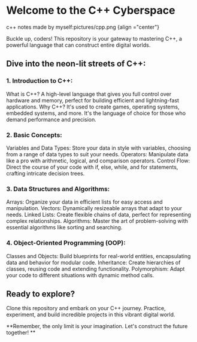 
# Welcome to the C++ Cyberspace 

c++ notes made by myself:pictures/cpp.png {align ="center"}

Buckle up, coders! This repository is your gateway to mastering C++, a powerful language that can construct entire digital worlds.

## Dive into the neon-lit streets of C++:

### 1. Introduction to C++:

What is C++? A high-level language that gives you full control over hardware and memory, perfect for building efficient and lightning-fast applications.
Why C++? It's used to create games, operating systems, embedded systems, and more. It's the language of choice for those who demand performance and precision.
### 2. Basic Concepts:

Variables and Data Types: Store your data in style with variables, choosing from a range of data types to suit your needs.
Operators: Manipulate data like a pro with arithmetic, logical, and comparison operators.
Control Flow: Direct the course of your code with if, else, while, and for statements, crafting intricate decision trees.
### 3. Data Structures and Algorithms:

Arrays: Organize your data in efficient lists for easy access and manipulation.
Vectors: Dynamically resizeable arrays that adapt to your needs.
Linked Lists: Create flexible chains of data, perfect for representing complex relationships.
Algorithms: Master the art of problem-solving with essential algorithms like sorting and searching.
### 4. Object-Oriented Programming (OOP):

Classes and Objects: Build blueprints for real-world entities, encapsulating data and behavior for modular code.
Inheritance: Create hierarchies of classes, reusing code and extending functionality.
Polymorphism: Adapt your code to different situations with dynamic method calls.
## Ready to explore?

Clone this repository and embark on your C++ journey. Practice, experiment, and build incredible projects in this vibrant digital world.

**Remember, the only limit is your imagination. Let's construct the future together! **
